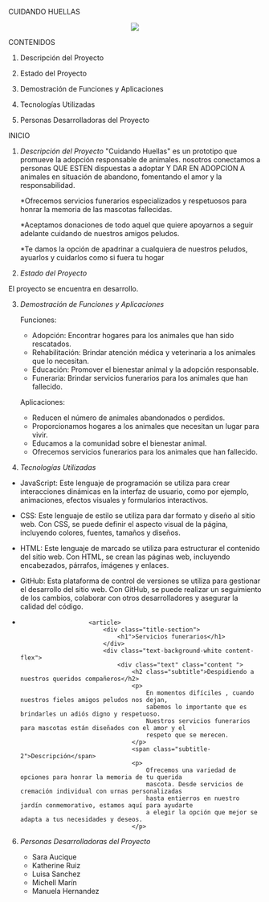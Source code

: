 
CUIDANDO HUELLAS
<div>
  <p style = 'text-align:center;'>
  <img src = "https://i.postimg.cc/dtzFhjDj/IMG-20230801-WA0025.jpg" 
  <p/>
</div>
  CONTENIDOS
 
1. Descripción del Proyecto
   
2. Estado del Proyecto

3. Demostración de Funciones y Aplicaciones

5. Tecnologías Utilizadas
    
6. Personas Desarrolladoras del Proyecto
  
INICIO 

  1. _Descripción del Proyecto_
     "Cuidando Huellas" es un prototipo que promueve la adopción responsable de animales. nosotros conectamos a personas QUE ESTEN dispuestas a adoptar Y DAR EN ADOPCION A animales en situación de abandono, fomentando el amor y la responsabilidad. 

      *Ofrecemos servicios funerarios especializados y respetuosos para honrar la memoria de las mascotas fallecidas.

      *Aceptamos donaciones de todo aquel que quiere apoyarnos a seguir adelante cuidando de nuestros amigos peludos.

      *Te damos la opción de apadrinar a cualquiera de nuestros peludos, ayuarlos y cuidarlos como si fuera tu hogar

 
  2. _Estado del Proyecto_

   El proyecto se encuentra en desarrollo.

  3. _Demostración de Funciones y Aplicaciones_

      Funciones:
   
      - Adopción: Encontrar hogares para los animales que han sido rescatados.
      - Rehabilitación: Brindar atención médica y veterinaria a los animales que lo necesitan.
      - Educación: Promover el bienestar animal y la adopción responsable.
      - Funeraria: Brindar servicios funerarios para los animales que han fallecido.
   
     Aplicaciones:
  
      - Reducen el número de animales abandonados o perdidos.
      - Proporcionamos hogares a los animales que necesitan un lugar para vivir.
      - Educamos a la comunidad sobre el bienestar animal.
      - Ofrecemos servicios funerarios para los animales que han fallecido.

  5. _Tecnologías Utilizadas_

   - JavaScript: Este lenguaje de programación se utiliza para crear interacciones dinámicas en la interfaz de usuario, como por ejemplo, animaciones, efectos visuales y formularios interactivos.
   - CSS: Este lenguaje de estilo se utiliza para dar formato y diseño al sitio web. Con CSS, se puede definir el aspecto visual de la página, incluyendo colores, fuentes, tamaños y diseños.
   - HTML: Este lenguaje de marcado se utiliza para estructurar el contenido del sitio web. Con HTML, se crean las páginas web, incluyendo encabezados, párrafos, imágenes y enlaces.
   - GitHub: Esta plataforma de control de versiones se utiliza para gestionar el desarrollo del sitio web. Con GitHub, se puede realizar un seguimiento de los cambios, colaborar con otros desarrolladores y asegurar la calidad del código.
   - <section id="servicios-funerarios">
                        <div class="container">

                            <article>
                                <div class="title-section">
                                    <h1">Servicios funerarios</h1>
                                </div>
                                <div class="text-background-white content-flex">
                                    <div class="text" class="content ">
                                        <h2 class="subtitle">Despidiendo a nuestros queridos compañeros</h2>
                                        <p>
                                            En momentos difíciles , cuando nuestros fieles amigos peludos nos dejan,
                                            sabemos lo importante que es brindarles un adiós digno y respetuoso.
                                            Nuestros servicios funerarios para mascotas están diseñados con el amor y el
                                            respeto que se merecen.
                                        </p>
                                        <span class="subtitle-2">Descripción</span>
                                        <p>
                                            Ofrecemos una variedad de opciones para honrar la memoria de tu querida
                                            mascota. Desde servicios de cremación individual con urnas personalizadas
                                            hasta entierros en nuestro jardín conmemorativo, estamos aquí para ayudarte
                                            a elegir la opción que mejor se adapta a tus necesidades y deseos.
                                        </p>

  6. _Personas Desarrolladoras del Proyecto_

     - Sara Aucique
     - Katherine Ruiz
     - Luisa Sanchez
     - Michell Marín
     - Manuela Hernandez

